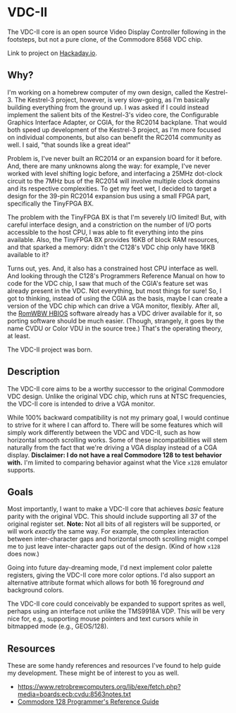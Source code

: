 # VDC-II
The VDC-II core is an open source Video Display Controller following in the footsteps, but not a pure clone, of the Commodore 8568 VDC chip.

Link to project on [Hackaday.io](https://hackaday.io/project/170581-vdc-ii).

## Why?
I'm working on a homebrew computer of my own design, called the Kestrel-3.
The Kestrel-3 project, however, is very slow-going, as I'm basically building everything from the ground up.
I was asked if I could instead implement the salient bits of the Kestrel-3's video core, the Configurable Graphics Interface Adapter, or CGIA, for the RC2014 backplane.
That would both speed up development of the Kestrel-3 project, as I'm more focused on individual components, but also can benefit the RC2014 community as well.
I said, "that sounds like a great idea!"

Problem is, I've never built an RC2014 or an expansion board for it before.
And, there are many unknowns along the way:
for example, I've never worked with level shifting logic before,
and interfacing a 25MHz dot-clock circuit to the 7MHz bus of the RC2014 will involve multiple clock domains and its respective complexities.
To get my feet wet, I decided to target a design for the 39-pin RC2014 expansion bus using a small FPGA part, specifically the TinyFPGA BX.

The problem with the TinyFPGA BX is that I'm severely I/O limited!
But, with careful interface design, and a constriction on the number of I/O ports accessible to the host CPU, I was able to fit everything into the pins available.
Also, the TinyFPGA BX provides 16KB of block RAM resources, and that sparked a memory: didn't the C128's VDC chip only have 16KB available to it?

Turns out, yes.  And, it also has a constrained host CPU interface as well.
And looking through the C128's Programmers Reference Manual on how to code for the VDC chip,
I saw that much of the CGIA's feature set was already present in the VDC.  Not everything, but most things for sure!
So, I got to thinking, instead of using the CGIA as the basis,
maybe I can create a version of the VDC chip which can drive a VGA monitor, flexibly.
After all,
the [RomWBW HBIOS](https://github.com/wwarthen/RomWBW/blob/master/Source/HBIOS/cvdu.asm)
software already has a VDC driver available for it, so porting software should be much easier.
(Though, strangely, it goes by the name CVDU or Color VDU in the source tree.)
That's the operating theory, at least.

The VDC-II project was born.

## Description
The VDC-II core aims to be a worthy successor to the original Commodore VDC design.
Unlike the original VDC chip, which runs at NTSC frequencies, the VDC-II core is intended to drive a VGA monitor.

While 100% backward compatibility is not my primary goal, I would continue to strive for it where I can afford to.
There will be some features which will simply work differently between the VDC and VDC-II,
such as how horizontal smooth scrolling works.
Some of these incompatibilities will stem naturally from the fact that we're driving a VGA display instead of a CGA display.
**Disclaimer: I do not have a real Commodore 128 to test behavior with.**
I'm limited to comparing behavior against what the Vice `x128` emulator supports.

## Goals
Most importantly, I want to make a VDC-II core that achieves *basic* feature parity with the original VDC.
This should include supporting all 37 of the original register set.
**Note:** Not all bits of all registers will be supported, or will work *exactly* the same way.
For example, the complex interaction between inter-character gaps and horizontal smooth scrolling might compel me to just leave inter-character gaps out of the design.
(Kind of how `x128` does now.)

Going into future day-dreaming mode,
I'd next implement color palette registers,
giving the VDC-II core more color options.
I'd also support an alternative attribute format which allows for both 16 foreground *and* background colors.

The VDC-II core could conceivably be expanded to support sprites as well, perhaps using an interface not unlike the TMS9918A VDP.
This will be very nice for, e.g., supporting mouse pointers and text cursors while in bitmapped mode (e.g., GEOS/128).

## Resources
These are some handy references and resources I've found to help guide my development.
These might be of interest to you as well.

- https://www.retrobrewcomputers.org/lib/exe/fetch.php?media=boards:ecb:cvdu:8563notes.txt
- [Commodore 128 Programmer's Reference Guide](https://www.pagetable.com/?p=620)

